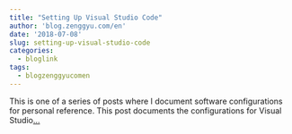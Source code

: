 ```yaml
---
title: "Setting Up Visual Studio Code"
author: 'blog.zenggyu.com/en'
date: '2018-07-08'
slug: setting-up-visual-studio-code
categories:
  - bloglink
tags:
  - blogzenggyucomen
---
```


This is one of a series of posts where I document software configurations for personal reference. This post documents the configurations for Visual Studio[... <i class="fas fa-external-link-alt"></i>](https://blog.zenggyu.com/en/post/2018-07-08/setting-up-visual-studio-code/)

